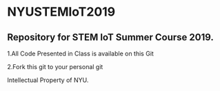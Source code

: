 # NYUSTEMIoT2019
## Repository for STEM IoT Summer Course 2019.

1.All Code Presented in Class is available on this Git 

2.Fork this git to your personal git


Intellectual Property of NYU.

